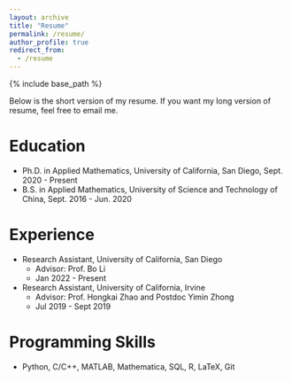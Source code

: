 ```yaml
---
layout: archive
title: "Resume"
permalink: /resume/
author_profile: true
redirect_from:
  - /resume
---
```


{% include base_path %}

Below is the short version of my resume. If you want my long version of resume, feel free to email me.

Education
======
* Ph.D. in Applied Mathematics, University of California, San Diego, Sept. 2020 - Present
* B.S. in Applied Mathematics, University of Science and Technology of China, Sept. 2016 - Jun. 2020

Experience
======
* Research Assistant, University of California, San Diego
  * Advisor: Prof. Bo Li
  * Jan 2022 - Present
* Research Assistant, University of California, Irvine
  * Advisor: Prof. Hongkai Zhao and Postdoc Yimin Zhong
  * Jul 2019 - Sept 2019

Programming Skills
======
* Python, C/C++, MATLAB, Mathematica, SQL, R, LaTeX, Git

